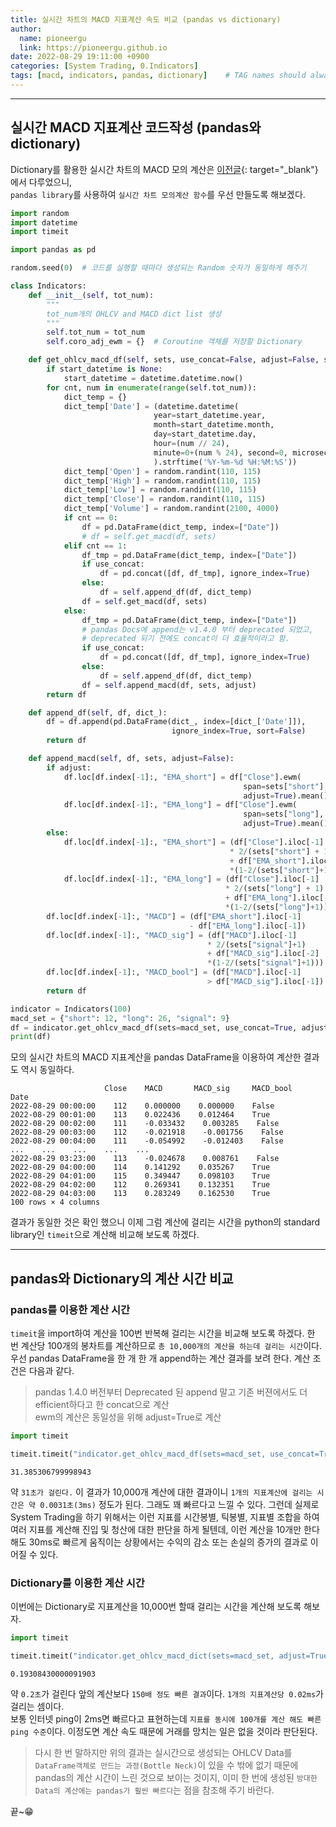 ```yaml
---
title: 실시간 차트의 MACD 지표계산 속도 비교 (pandas vs dictionary)
author:
  name: pioneergu
  link: https://pioneergu.github.io
date: 2022-08-29 19:11:00 +0900
categories: [System Trading, 0.Indicators]
tags: [macd, indicators, pandas, dictionary]    # TAG names should always be lowercase
---
```


---
## **실시간 MACD 지표계산 코드작성 (pandas와 dictionary)**

Dictionary를 활용한 실시간 차트의 MACD 모의 계산은 [이전글](https://pioneergu.github.io/posts/macd-code/#%EC%8B%A4%EC%8B%9C%EA%B0%84-macd-%EC%A7%80%ED%91%9C-%EB%AA%A8%EC%9D%98-%EA%B3%84%EC%82%B0){: target="_blank"}에서 다루었으니,  
`pandas library`를 사용하여 `실시간 차트 모의계산 함수`를 우선 만들도록 해보겠다.

```python
import random
import datetime
import timeit

import pandas as pd

random.seed(0)  # 코드를 실행할 때마다 생성되는 Random 숫자가 동일하게 해주기

class Indicators:
    def __init__(self, tot_num):
        """
        tot_num개의 OHLCV and MACD dict list 생성
        """
        self.tot_num = tot_num
        self.coro_adj_ewm = {}  # Coroutine 객체를 저장할 Dictionary

    def get_ohlcv_macd_df(self, sets, use_concat=False, adjust=False, start_datetime=None):
        if start_datetime is None:
            start_datetime = datetime.datetime.now()
        for cnt, num in enumerate(range(self.tot_num)):
            dict_temp = {}
            dict_temp['Date'] = (datetime.datetime(
                                year=start_datetime.year, 
                                month=start_datetime.month, 
                                day=start_datetime.day,
                                hour=(num // 24),
                                minute=0+(num % 24), second=0, microsecond=0
                                ).strftime('%Y-%m-%d %H:%M:%S'))
            dict_temp['Open'] = random.randint(110, 115)
            dict_temp['High'] = random.randint(110, 115)
            dict_temp['Low'] = random.randint(110, 115)
            dict_temp['Close'] = random.randint(110, 115)
            dict_temp['Volume'] = random.randint(2100, 4000)
            if cnt == 0:
                df = pd.DataFrame(dict_temp, index=["Date"])
                # df = self.get_macd(df, sets)
            elif cnt == 1:
                df_tmp = pd.DataFrame(dict_temp, index=["Date"])
                if use_concat:
                    df = pd.concat([df, df_tmp], ignore_index=True)
                else:
                    df = self.append_df(df, dict_temp)
                df = self.get_macd(df, sets)
            else:
                df_tmp = pd.DataFrame(dict_temp, index=["Date"])
                # pandas Docs에 append는 v1.4.0 부터 deprecated 되었고, 
                # deprecated 되기 전에도 concat이 더 효율적이라고 함.
                if use_concat:
                    df = pd.concat([df, df_tmp], ignore_index=True)
                else:
                    df = self.append_df(df, dict_temp)
                df = self.append_macd(df, sets, adjust)
        return df

    def append_df(self, df, dict_):
        df = df.append(pd.DataFrame(dict_, index=[dict_['Date']]), 
                                    ignore_index=True, sort=False)
        return df

    def append_macd(self, df, sets, adjust=False):
        if adjust:
            df.loc[df.index[-1]:, "EMA_short"] = df["Close"].ewm(
                                                    span=sets["short"], 
                                                    adjust=True).mean()
            df.loc[df.index[-1]:, "EMA_long"] = df["Close"].ewm(
                                                    span=sets["long"], 
                                                    adjust=True).mean()
        else:
            df.loc[df.index[-1]:, "EMA_short"] = (df["Close"].iloc[-1] 
                                                 * 2/(sets["short"] + 1)
                                                 + df["EMA_short"].iloc[-2] 
                                                 *(1-2/(sets["short"]+1)))
            df.loc[df.index[-1]:, "EMA_long"] = (df["Close"].iloc[-1] 
                                                * 2/(sets["long"] + 1) 
                                                + df["EMA_long"].iloc[-2] 
                                                *(1-2/(sets["long"]+1)))
        df.loc[df.index[-1]:, "MACD"] = (df["EMA_short"].iloc[-1] 
                                        - df["EMA_long"].iloc[-1])
        df.loc[df.index[-1]:, "MACD_sig"] = (df["MACD"].iloc[-1] 
                                            * 2/(sets["signal"]+1) 
                                            + df["MACD_sig"].iloc[-2] 
                                            *(1-2/(sets["signal"]+1)))
        df.loc[df.index[-1]:, "MACD_bool"] = (df["MACD"].iloc[-1] 
                                            > df["MACD_sig"].iloc[-1])
        return df

indicator = Indicators(100)
macd_set = {"short": 12, "long": 26, "signal": 9}
df = indicator.get_ohlcv_macd_df(sets=macd_set, use_concat=True, adjust=True)
print(df)
```

모의 실시간 차트의 MACD 지표계산을 pandas DataFrame을 이용하여 계산한 결과도 역시 동일하다.

```text
                     Close    MACD       MACD_sig     MACD_bool
Date                
2022-08-29 00:00:00    112    0.000000    0.000000    False
2022-08-29 00:01:00    113    0.022436    0.012464    True
2022-08-29 00:02:00    111    -0.033432    0.003285    False
2022-08-29 00:03:00    112    -0.021918    -0.001756    False
2022-08-29 00:04:00    111    -0.054992    -0.012403    False
...    ...    ...    ...    ...
2022-08-29 03:23:00    113    -0.024678    0.008761    False
2022-08-29 04:00:00    114    0.141292    0.035267    True
2022-08-29 04:01:00    115    0.349447    0.098103    True
2022-08-29 04:02:00    112    0.269341    0.132351    True
2022-08-29 04:03:00    113    0.283249    0.162530    True
100 rows × 4 columns
```

결과가 동일한 것은 확인 했으니 이제 그럼 계산에 걸리는 시간을 python의 standard library인 `timeit`으로 계산해 비교해 보도록 하겠다.

---

## **pandas와 Dictionary의 계산 시간 비교**

### **pandas를 이용한 계산 시간**

`timeit`을 import하여 계산을 100번 반복해 걸리는 시간을 비교해 보도록 하겠다. 한 번 계산당 100개의 봉차트를 계산하므로 `총 10,000개의 계산을 하는데 걸리는 시간`이다.  
우선 pandas DataFrame을 한 개 한 개 append하는 계산 결과를 보려 한다. 계산 조건은 다음과 같다.

> pandas 1.4.0 버전부터 Deprecated 된 append 말고 기존 버젼에서도 더 efficient하다고 한 concat으로 계산  
> ewm의 계산은 동일성을 위해 adjust=True로 계산

```python
import timeit

timeit.timeit("indicator.get_ohlcv_macd_df(sets=macd_set, use_concat=True, adjust=True)", globals=globals(), number=100)
```

```text
31.385306799998943
```

약 `31초가 걸린다.` 이 결과가 10,000개 계산에 대한 결과이니 `1개의 지표계산에 걸리는 시간은 약 0.0031초(3ms)` 정도가 된다. 그래도 꽤 빠르다고 느낄 수 있다. 그런데 실제로 System Trading을 하기 위해서는 이런 지표를 시간봉별, 틱봉별, 지표별 조합을 하여 여러 지표를 계산해 진입 및 청산에 대한 판단을 하게 될텐데, 이런 계산을 10개만 한다 해도 30ms로 빠르게 움직이는 상황에서는 수익의 감소 또는 손실의 증가의 결과로 이어질 수 있다.

### **Dictionary를 이용한 계산 시간**

이번에는 Dictionary로 지표계산을 10,000번 할때 걸리는 시간을 계산해 보도록 해보자.

```python
import timeit

timeit.timeit("indicator.get_ohlcv_macd_dict(sets=macd_set, adjust=True)", globals=globals(), number=100)
```

```text
0.19308430000091903
```

약 `0.2초`가 걸린다 앞의 계산보다 `150배 정도 빠른 결과`이다. `1개의 지표계산당 0.02ms`가 걸리는 셈이다.  
보통 인터넷 ping이 2ms면 빠르다고 표현하는데 `지표를 동시에 100개를 계산 해도 빠른 ping 수준`이다. 이정도면 계산 속도 때문에 거래를 망치는 일은 없을 것이라 판단된다.

> 다시 한 번 말하지만 위의 결과는 실시간으로 생성되는 OHLCV Data를 `DataFrame객체로 만드는 과정(Bottle Neck)`이 있을 수 밖에 없기 때문에 pandas의 계산 시간이 느린 것으로 보이는 것이지, 이미 한 번에 생성된 `방대한 Data의 계산에는 pandas가 훨씬 빠르다`는 점을 참조해 주기 바란다.

끝~😁